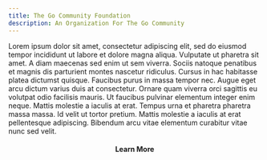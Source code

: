 ```yaml
---
title: The Go Community Foundation
description: An Organization For The Go Community
---
```


Lorem ipsum dolor sit amet, consectetur adipiscing elit, sed do eiusmod tempor incididunt ut labore et dolore magna aliqua. Vulputate ut pharetra sit amet. A diam maecenas sed enim ut sem viverra. Sociis natoque penatibus et magnis dis parturient montes nascetur ridiculus. Cursus in hac habitasse platea dictumst quisque. Faucibus purus in massa tempor nec. Augue eget arcu dictum varius duis at consectetur. Ornare quam viverra orci sagittis eu volutpat odio facilisis mauris. Ut faucibus pulvinar elementum integer enim neque. Mattis molestie a iaculis at erat. Tempus urna et pharetra pharetra massa massa. Id velit ut tortor pretium. Mattis molestie a iaculis at erat pellentesque adipiscing. Bibendum arcu vitae elementum curabitur vitae nunc sed velit.


<center><h4>Learn More</h4></center>
